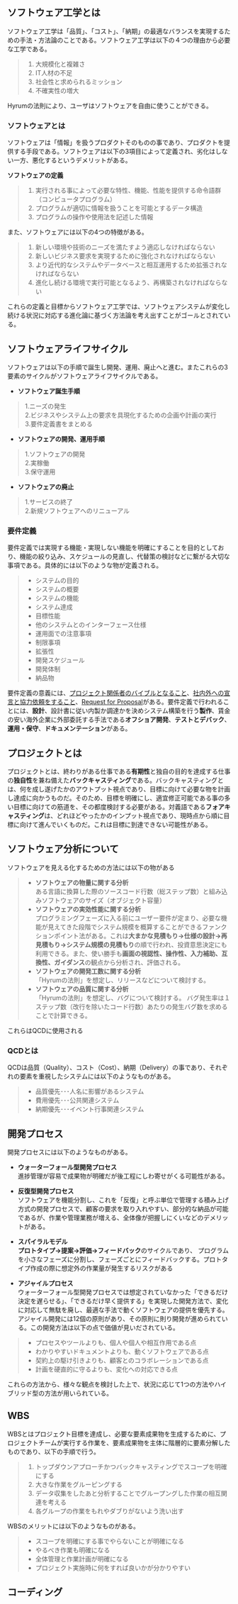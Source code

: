 ## ソフトウェア工学とは
ソフトウェア工学は「品質」、「コスト」、「納期」の最適なバランスを実現するための手法・方法論のことである。ソフトウェア工学は以下の４つの理由から必要な工学である。　　
>1. 大規模化と複雑さ  
>2. IT人材の不足  
>3. 社会性と求められるミッション  
>4. 不確実性の増大  

Hyrumの法則により、ユーザはソフトウェアを自由に使うことができる。  

### ソフトウェアとは
ソフトウェアは「情報」を扱うプロダクトそのものの事であり、プロダクトを提供する手段である。ソフトウェアは以下の3項目によって定義され、劣化はしない一方、悪化するというデメリットがある。  

**ソフトウェアの定義**
>1. 実行される事によって必要な特性、機能、性能を提供する命令語群（コンピュータプログラム）  
>2. プログラムが適切に情報を扱うことを可能とするデータ構造   
>3. プログラムの操作や使用法を記述した情報 

また、ソフトウェアには以下の4つの特徴がある。
>1. 新しい環境や技術のニーズを満たすよう適応しなければならない   
>2. 新しいビジネス要求を実現するために強化されなければならない  
>3. より近代的なシステムやデータベースと相互運用するため拡張されなければならない   
>4. 進化し続ける環境で実行可能となるよう、再構築されなければならない  

これらの定義と目標からソフトウェア工学では、ソフトウェアシステムが変化し続ける状況に対応する進化論に基づく方法論を考え出すことがゴールとされている。　　
## ソフトウェアライフサイクル
ソフトウェアは以下の手順で誕生し開発、運用、廃止へと進む。またこれらの3要素のサイクルがソフトウェアライフサイクルである。  
 - **ソフトウェア誕生手順**　　
>1.ニーズの発生  
 2.ビジネスやシステム上の要求を具現化するための企画や計画の実行  
 3.要件定義書をまとめる　　

 - **ソフトウェアの開発、運用手順**
>1.ソフトウェアの開発\
 2.実稼働\
 3.保守運用  

- **ソフトウェアの廃止**
>1.サービスの終了\
 2.新規ソフトウェアへのリニューアル  
### 要件定義
要件定義では実現する機能・実現しない機能を明確にすることを目的としており、機能の絞り込み、スケジュールの見直し、代替策の検討などに繋がる大切な事項である。具体的には以下のような物が定義される。　　

>- システムの目的
>- システムの概要
>- システムの機能
>- システム達成
>- 目標性能
>- 他のシステムとのインターフェース仕様
>- 運用面での注意事項
>- 制限事項
>- 拡張性
>- 開発スケジュール
>- 開発体制
>- 納品物　　

要件定義の意義には、<ins>プロジェクト関係者のバイブルとなること</ins>、<ins>社内外への宣言と協力依頼をすること</ins>、<ins>Request for Proposal</ins>がある。要件定義で行われることには、**設計**、設計書に従い内製か調達かを決めシステム構築を行う**製作**、賃金の安い海外企業に外部委託する手法である**オフショア開発**、**テストとデバック**、**運用・保守**、**ドキュメンテーション**がある。　　
## プロジェクトとは
プロジェクトとは、終わりがある仕事である**有期性**と独自の目的を達成する仕事の**独自性**を兼ね備えた**バックキャスティング**である。バックキャスティングとは、何を成し遂げたかのアウトプット視点であり、目標に向けて必要な物を計画し達成に向かうものだ。そのため、目標を明確にし、適宜修正可能である事の多い目標に向けての筋道を、その都度検討する必要がある。対義語である**フォアキャスティング**は、どれほどやったかのインプット視点であり、現時点から順に目標に向けて進んでいくものだ。これは目標に到達できない可能性がある。

## ソフトウェア分析について　　
ソフトウェアを見える化するための方法には以下の物がある  
>- **ソフトウェアの物量に関する分析**  
ある言語に換算した際のソースコード行数（総ステップ数）と組み込みソフトウェアのサイズ（オブジェクト容量）   
>- **ソフトウェアの実効性能に関する分析**  
プログラミングフェーズに入る前にユーザー要件が定まり、必要な機能が見えてきた段階でシステム規模を概算することができるファンクションポイント法がある。これは**大まかな見積もり→仕様の設計→再見積もり→システム規模の見積もり**の順で行われ、投資意思決定にも利用できる。また、使い勝手も**画面の視認性、操作性、入力補助、互換性、ガイダンス**の観点から分析され、評価される。  
>- **ソフトウェアの開発工数に関する分析**  
「Hyrumの法則」を想定し、リリースなどについて検討する。  
>- **ソフトウェアの品質に関する分析**  
「Hyrumの法則」を想定し、バグについて検討する。
バグ発生率は１ステップ数（改行を除いたコード行数）あたりの発生バグ数を求めることで計算できる。

これらはQCDに使用される

### QCDとは
QCDは品質（Quality）、コスト（Cost）、納期（Delivery）の事であり、それぞれの要素を重視したシステムには以下のようなものがある。　　
>- 品質優先･･･人名に影響があるシステム
>- 費用優先･･･公共関連システム
>- 納期優先･･･イベント行事関連システム
## 開発プロセス  
開発プロセスには以下のようなものがある。  

- **ウォーターフォール型開発プロセス**  
進捗管理が容易で成果物が明確だが後工程にしわ寄せがくる可能性がある。  

- **反復型開発プロセス**  
ソフトウェアを機能分割し、これを「反復」と呼ぶ単位で管理する積み上げ方式の開発プロセスで、顧客の要求を取り入れやすい、部分的な納品が可能であるが、作業や管理業務が増える、全体像が把握しにくいなどのデメリットがある。  

- **スパイラルモデル**  
**プロトタイプ→提案→評価→フィードバック**のサイクルであり、
プログラムを小さなフェーズに分割し、フェーズごとにフィードバックする。プロトタイプ作成の際に想定外の作業量が発生するリスクがある  

- **アジャイルプロセス**  
ウォーターフォール型開発プロセスでは想定されていなかった「できるだけ決定を遅らせる」、「できるだけ早く提供する」を実現した開発方法で、変化に対応して無駄を廃し、最適な手法で動くソフトウェアの提供を優先する。アジャイル開発には12個の原則があり、その原則に則り開発が進められている。この開発方法は以下の点で価値が見いだされている。  
>- プロセスやツールよりも、個人や個人や相互作用である点  
>- わかりやすいドキュメントよりも、動くソフトウェアである点
>- 契約上の駆け引きよりも、顧客とのコラボレーションである点
>- 計画を硬直的に守るよりも、変化への対応できる点  

これらの方法から、様々な観点を検討した上で、状況に応じて1つの方法やハイブリッド型の方法が用いられている。

## WBS  
WBSとはプロジェクト目標を達成し、必要な要素成果物を生成するために、プロジェクトチームが実行する作業を、要素成果物を主体に階層的に要素分解したものであり、以下の手順で行う。  
>1. トップダウンアプローチかつバックキャスティングでスコープを明確にする  
>2. 大きな作業をグルーピングする  
>3. データ収集をしたあと分析することでグループングした作業の相互関連を考える  
>4. 各グループの作業をもれやダブりがないよう洗い出す

WBSのメリットには以下のようなものがある。  
>- スコープを明確にする事でやらないことが明確になる
>- やるべき作業も明確になる
>- 全体管理と作業計画が明確になる
>- プロジェクト実施時に何をすれば良いかが分かりやすい

## コーディング
 